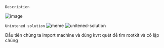 `Description`

![image](https://github.com/hoanga2dtk68/CTFzone_quals_2023/assets/110059218/e040057a-705c-46b8-a3d7-7a2ad75db5c0)

`Unintened solution`
![meme](https://github.com/hoanga2dtk68/CTFzone_quals_2023/assets/110059218/6fcd614e-d8ae-4f63-835f-e8a62fcd9ad0)
![unitened-solution](https://github.com/hoanga2dtk68/CTFzone_quals_2023/assets/110059218/f06532a4-4d43-4465-b2a3-23d429874f95)

Đầu tiên chúng ta import machine và dùng kvrt quét để tìm rootkit và cô lập chúng


